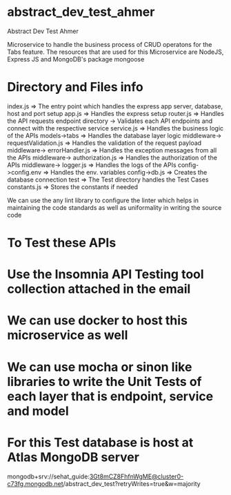 # abstract_dev_test_ahmer

Abstract Dev Test Ahmer

Microservice to handle the business process of CRUD operatons for the Tabs feature. The resources that are used for this Microservice are
NodeJS, Express JS and MongoDB's package mongoose

# Directory and Files info

index.js => The entry point which handles the express app server, database, host and port setup 
app.js => Handles the express setup
router.js => Handles the API requests
endpoint directory -> Validates each API endpoints and connect with the respective service
service.js => Handles the business logic of the APIs
models->tabs => Handles the database layer logic
middleware-> requestValidation.js => Handles the validation of the request payload
middleware-> errorHandler.js => Handles the exception messages from all the APIs
middleware-> authorization.js => Handles the authorization of the APIs
middleware-> logger.js => Handles the logs of the APIs
config->config.env => Handles the env. variables
config->db.js => Creates the database connection
test => The Test directory handles the Test Cases
constants.js => Stores the constants if needed

We can use the any lint library to configure the linter which helps in maintaining the code standards as well as uniformality in writing the source code

# To Test these APIs 

# Use the Insomnia API Testing tool collection attached in the email

# We can use docker to host this microservice as well

# We can use mocha or sinon like libraries to write the Unit Tests of each layer that is endpoint, service and model

# For this Test database is host at Atlas MongoDB server
mongodb+srv://sehat_guide:3Gt8mCZ8FhfnWgME@cluster0-c73fg.mongodb.net/abstract_dev_test?retryWrites=true&w=majority